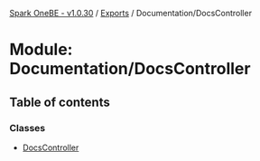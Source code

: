 [Spark OneBE - v1.0.30](../README.md) / [Exports](../modules.md) / Documentation/DocsController

# Module: Documentation/DocsController

## Table of contents

### Classes

- [DocsController](../classes/Documentation_DocsController.DocsController.md)
